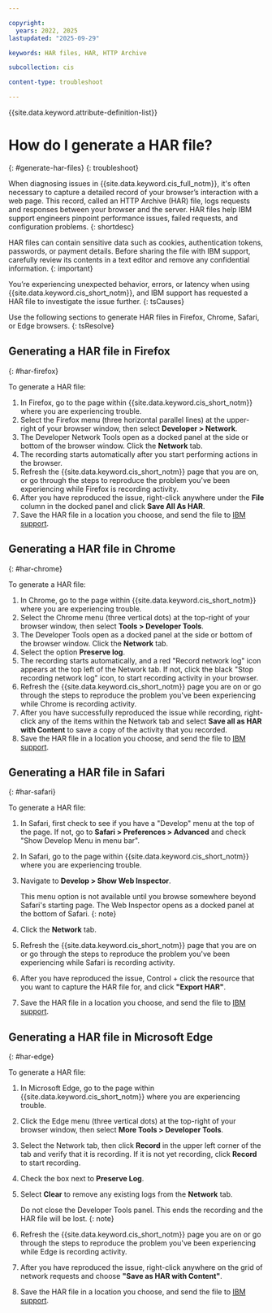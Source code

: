 ```yaml
---

copyright:
  years: 2022, 2025
lastupdated: "2025-09-29"

keywords: HAR files, HAR, HTTP Archive

subcollection: cis

content-type: troubleshoot

---
```


{{site.data.keyword.attribute-definition-list}}


# How do I generate a HAR file?
{: #generate-har-files}
{: troubleshoot}

When diagnosing issues in {{site.data.keyword.cis_full_notm}}, it's often necessary to capture a detailed record of your browser’s interaction with a web page. This record, called an HTTP Archive (HAR) file, logs requests and responses between your browser and the server. HAR files help IBM support engineers pinpoint performance issues, failed requests, and configuration problems.
{: shortdesc}

HAR files can contain sensitive data such as cookies, authentication tokens, passwords, or payment details. Before sharing the file with IBM support, carefully review its contents in a text editor and remove any confidential information.
{: important}

You’re experiencing unexpected behavior, errors, or latency when using {{site.data.keyword.cis_short_notm}}, and IBM support has requested a HAR file to investigate the issue further.
{: tsCauses}

Use the following sections to generate HAR files in Firefox, Chrome, Safari, or Edge browsers.
{: tsResolve}

## Generating a HAR file in Firefox
{: #har-firefox}

To generate a HAR file:

1. In Firefox, go to the page within {{site.data.keyword.cis_short_notm}} where you are experiencing trouble.
1. Select the Firefox menu (three horizontal parallel lines) at the upper-right of your browser window, then select **Developer > Network**.
1. The Developer Network Tools open as a docked panel at the side or bottom of the browser window. Click the **Network** tab.
1. The recording starts automatically after you start performing actions in the browser.
1. Refresh the {{site.data.keyword.cis_short_notm}} page that you are on, or go through the steps to reproduce the problem you've been experiencing while Firefox is recording activity.
1. After you have reproduced the issue, right-click anywhere under the **File** column in the docked panel and click **Save All As HAR**.
1. Save the HAR file in a location you choose, and send the file to [IBM support](/docs/cis?topic=cis-gettinghelp).

## Generating a HAR file in Chrome
{: #har-chrome}

To generate a HAR file:

1. In Chrome, go to the page within {{site.data.keyword.cis_short_notm}} where you are experiencing trouble.
1. Select the Chrome menu (three vertical dots) at the top-right of your browser window, then select **Tools > Developer Tools**.
1. The Developer Tools open as a docked panel at the side or bottom of the browser window. Click the **Network** tab.
1. Select the option **Preserve log**.
1. The recording starts automatically, and a red "Record network log" icon appears at the top left of the Network tab. If not, click the black "Stop recording network log" icon, to start recording activity in your browser.
1. Refresh the {{site.data.keyword.cis_short_notm}} page you are on or go through the steps to reproduce the problem you've been experiencing while Chrome is recording activity.
1. After you have successfully reproduced the issue while recording, right-click any of the items within the Network tab and select **Save all as HAR with Content** to save a copy of the activity that you recorded.
1. Save the HAR file in a location you choose, and send the file to [IBM support](/docs/cis?topic=cis-gettinghelp).

## Generating a HAR file in Safari
{: #har-safari}

To generate a HAR file:

1. In Safari, first check to see if you have a "Develop" menu at the top of the page. If not, go to **Safari > Preferences > Advanced** and check "Show Develop Menu in menu bar".
1. In Safari, go to the page within {{site.data.keyword.cis_short_notm}} where you are experiencing trouble.
1. Navigate to **Develop > Show Web Inspector**.

    This menu option is not available until you browse somewhere beyond Safari's starting page. The Web Inspector opens as a docked panel at the bottom of Safari.
    {: note}

1. Click the **Network** tab.
1. Refresh the {{site.data.keyword.cis_short_notm}} page that you are on or go through the steps to reproduce the problem you've been experiencing while Safari is recording activity.
1. After you have reproduced the issue, Control + click the resource that you want to capture the HAR file for, and click **"Export HAR"**.
1. Save the HAR file in a location you choose, and send the file to [IBM support](/docs/cis?topic=cis-gettinghelp).

## Generating a HAR file in Microsoft Edge
{: #har-edge}

To generate a HAR file:

1. In Microsoft Edge, go to the page within {{site.data.keyword.cis_short_notm}} where you are experiencing trouble.
1. Click the Edge menu (three vertical dots) at the top-right of your browser window, then select **More Tools > Developer Tools**.
1. Select the Network tab, then click **Record** in the upper left corner of the tab and verify that it is recording. If it is not yet recording, click **Record** to start recording.
1. Check the box next to **Preserve Log**.
1. Select **Clear** to remove any existing logs from the **Network** tab.

    Do not close the Developer Tools panel. This ends the recording and the HAR file will be lost.
    {: note}

1. Refresh the {{site.data.keyword.cis_short_notm}} page you are on or go through the steps to reproduce the problem you've been experiencing while Edge is recording activity.
1. After you have reproduced the issue, right-click anywhere on the grid of network requests and choose **"Save as HAR with Content"**.
1. Save the HAR file in a location you choose, and send the file to [IBM support](/docs/cis?topic=cis-gettinghelp).
